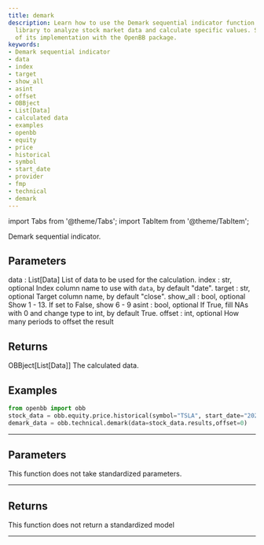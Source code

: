 ```yaml
---
title: demark
description: Learn how to use the Demark sequential indicator function in the OBBject
  library to analyze stock market data and calculate specific values. See examples
  of its implementation with the OpenBB package.
keywords:
- Demark sequential indicator
- data
- index
- target
- show_all
- asint
- offset
- OBBject
- List[Data]
- calculated data
- examples
- openbb
- equity
- price
- historical
- symbol
- start_date
- provider
- fmp
- technical
- demark
---
```



<!-- markdownlint-disable MD012 MD031 MD033 -->

import Tabs from '@theme/Tabs';
import TabItem from '@theme/TabItem';

Demark sequential indicator.

Parameters
----------
data : List[Data]
List of data to be used for the calculation.
index : str, optional
Index column name to use with `data`, by default "date".
target : str, optional
Target column name, by default "close".
show_all : bool, optional
Show 1 - 13. If set to False, show 6 - 9
asint : bool, optional
If True, fill NAs with 0 and change type to int, by default True.
offset : int, optional
How many periods to offset the result

Returns
-------
OBBject[List[Data]]
The calculated data.

Examples
--------
```python
from openbb import obb
stock_data = obb.equity.price.historical(symbol="TSLA", start_date="2023-01-01", provider="fmp")
demark_data = obb.technical.demark(data=stock_data.results,offset=0)
```


---

## Parameters

This function does not take standardized parameters.

---

## Returns

This function does not return a standardized model

---

